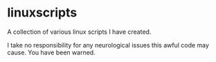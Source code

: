 # linuxscripts

A collection of various linux scripts I have created.

I take no responsibility for any neurological issues this awful code may cause. You have been warned.
